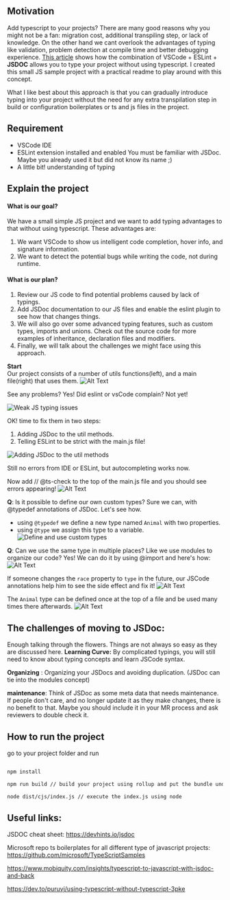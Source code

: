## Motivation
Add typescript to your projects? There are many good reasons why you might not be a fan: migration cost, additional transpiling step, or lack of knowledge.
On the other hand we cant overlook the advantages of typing like validation, problem detection at compile time and better debugging experience.
[This article](https://dev.to/puruvj/using-typescript-without-typescript-3pke) shows how the combination of VSCode + ESLint + **JSDOC** allows you to type your project without using typescript. I created this small JS sample project with a practical readme to play around with this concept.

What I like best about this approach is that you can gradually introduce typing into your project without the need for any extra transpilation step in build or configuration boilerplates or ts and js files in the project.

## Requirement
- VSCode IDE
- ESLint extension installed and enabled
You must be familiar with JSDoc. Maybe you already used it but did not know its name ;)
- A little bit! understanding of typing

## Explain the project

#### What is our goal?
We have a small simple JS project and we want to add typing advantages to that without using typescript. These advantages are:

1. We want VSCode to show us intelligent code completion, hover info, and signature information.
2. We want to detect the potential bugs while writing the code, not during runtime.

#### What is our plan?
1. Review our JS code to find potential problems caused by lack of typings. 
2. Add JSDoc documentation to our JS files and enable the eslint plugin to see how that changes things. 
3. We will also go over some advanced typing features, such as custom types, imports and unions. Check out the source code for more examples of inheritance, declaration files and modifiers. 
4. Finally, we will talk about the challenges we might face using this approach.


**Start**  
Our project consists of a number of utils functions(left), and a main file(right) that uses them.
![Alt Text](https://dev-to-uploads.s3.amazonaws.com/uploads/articles/c3jms14w7zfg1nlowsvi.jpg)

See any problems? Yes! Did eslint or vsCode complain? Not yet!

![Weak JS typing issues](https://dev-to-uploads.s3.amazonaws.com/uploads/articles/0r9v1l10clpqfa3nep8r.jpg)

OK! time to fix them in two steps:
1. Adding JSDoc to the util methods.
2. Telling ESLint to be strict with the main.js file!


![Adding JSDoc to the util methods](https://dev-to-uploads.s3.amazonaws.com/uploads/articles/9fk1jbd7tisq13akwydt.jpg)

Still no errors from IDE or ESLint, but autocompleting works now.

Now add // @ts-check to the top of the main.js file and you should see errors appearing!
![Alt Text](https://dev-to-uploads.s3.amazonaws.com/uploads/articles/19w71i5tprg26gm8icly.jpg)

**Q**: Is it possible to define our own custom types? Sure we can, with @typedef annotations of JSDoc. Let's see how. 

- using `@typedef` we define a new type named `Animal` with two properties.
- using `@type` we assign this type to a variable.
![Define and use custom types](https://dev-to-uploads.s3.amazonaws.com/uploads/articles/qavkkw4e73jwy7rycxrh.jpg)

**Q**: Can we use the same type in multiple places? Like we use modules to organize our code? Yes! We can do it by using @import and here's how:
![Alt Text](https://dev-to-uploads.s3.amazonaws.com/uploads/articles/am85d1wrd0bf2b262mog.jpg)

If someone changes the `race` property to `type` in the future, our JSCode annotations help him to see the side effect and fix it!
![Alt Text](https://dev-to-uploads.s3.amazonaws.com/uploads/articles/48f64vx6n32uwvpiyteg.jpg)

The `Animal` type can be defined once at the top of a file and be used many times there afterwards.
![Alt Text](https://dev-to-uploads.s3.amazonaws.com/uploads/articles/m65lek7dzgijnb82h2y5.jpg)



## The challenges of moving to JSDoc: 

Enough talking through the flowers. Things are not always so easy as they are discussed here.
**Learning Curve:** By complicated typings, you will still need to know about typing concepts and learn JSCode syntax.

**Organizing** : Organizing your JSDocs and avoiding duplication. (JSDoc can tie into the modules concept)
 
**maintenance**: Think of JSDoc as some meta data that needs maintenance. If people don't care, and no longer update it as they make changes, there is no benefit to that. Maybe you should include it in your MR process and ask reviewers to double check it.

## How to run the project

go to your project folder and run 

```bash

npm install

npm run build // build your project using rollup and put the bundle under the dist/cjs

node dist/cjs/index.js // execute the index.js using node

```

## Useful links:

JSDOC cheat sheet: https://devhints.io/jsdoc

Microsoft repo ts boilerplates for all different type of javascript projects: https://github.com/microsoft/TypeScriptSamples

https://www.mobiquity.com/insights/typescript-to-javascript-with-jsdoc-and-back

https://dev.to/puruvj/using-typescript-without-typescript-3pke